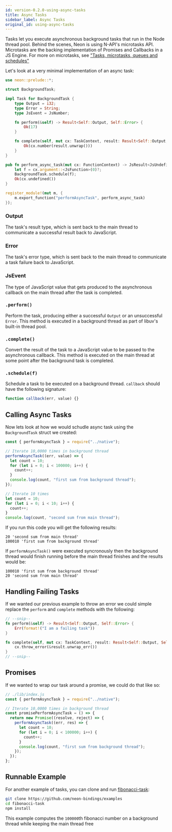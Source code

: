 ```yaml
---
id: version-0.2.0-using-async-tasks
title: Async Tasks
sidebar_label: Async Tasks
original_id: using-async-tasks
---
```


Tasks let you execute asynchronous background tasks that run in the Node thread pool. Behind the scenes, Neon is using N-API's microtasks API. Microtasks are the backing implementation of Promises and Callbacks in a JS Engine. For more on microtasks, see ["Tasks, microtasks, queues and schedules"](https://jakearchibald.com/2015/tasks-microtasks-queues-and-schedules/)

Let's look at a very minimal implementation of an async task:

```rust
use neon::prelude::*;

struct BackgroundTask;

impl Task for BackgroundTask {
    type Output = i32;
    type Error = String;
    type JsEvent = JsNumber;

    fn perform(&self) -> Result<Self::Output, Self::Error> {
        Ok(17)
    }

    fn complete(self, mut cx: TaskContext, result: Result<Self::Output, Self::Error>) -> JsResult<Self::JsEvent> {
        Ok(cx.number(result.unwrap()))
    }
}

pub fn perform_async_task(mut cx: FunctionContext) -> JsResult<JsUndefined> {
    let f = cx.argument::<JsFunction>(0)?;
    BackgroundTask.schedule(f);
    Ok(cx.undefined())
}

register_module!(mut m, {
    m.export_function("performAsyncTask", perform_async_task)
});
```

### Output

The task's result type, which is sent back to the main thread to communicate a successful result back to JavaScript.

### Error

The task's error type, which is sent back to the main thread to communicate a task failure back to JavaScript.

### JsEvent

The type of JavaScript value that gets produced to the asynchronous callback on the main thread after the task is completed.

### `.perform()`

Perform the task, producing either a successful `Output` or an unsuccessful `Error`. This method is executed in a background
thread as part of libuv's built-in thread pool.

### `.complete()`

Convert the result of the task to a JavaScript value to be passed to the asynchronous callback. This method is executed on the main
thread at some point after the background task is completed.

### `.schedule(f)`

Schedule a task to be executed on a background thread. `callback` should have the following signature:

```js
function callback(err, value) {}
```

## Calling Async Tasks

Now lets look at how we would schudle async task using the `BackgroundTask` struct we created:

```js
const { performAsyncTask } = require("../native");

// Iterate 10,0000 times in background thread
performAsyncTask((err, value) => {
  let count = 10;
  for (let i = 0; i < 100000; i++) {
    count++;
  }
  console.log(count, "first sum from background thread");
});

// Iterate 10 times
let count = 10;
for (let i = 0; i < 10; i++) {
  count++;
}
console.log(count, "second sum from main thread");
```

If you run this code you will get the following results:

```
20 'second sum from main thread'
100010 'first sum from background thread'
```

If `performAsyncTask()` were executed syncronously then the background thread would finish running before the main thread finishes and the results would be:

```
100010 'first sum from background thread'
20 'second sum from main thread'
```

## Handling Failing Tasks

If we wanted our previous example to throw an error we could simple replace the `perform` and `complete` methods with the following:

```rust
// --snip--
fn perform(&self) -> Result<Self::Output, Self::Error> {
    Err(format!("I am a failing task"))
}

fn complete(self, mut cx: TaskContext, result: Result<Self::Output, Self::Error>) -> JsResult<Self::JsEvent> {
    cx.throw_error(&result.unwrap_err())
}
// --snip--
```

## Promises

If we wanted to wrap our task around a promise, we could do that like so:

```js
// ./lib/index.js
const { performAsyncTask } = require("../native");

// Iterate 10,0000 times in background thread
const promisePerformAsyncTask = () => {
  return new Promise((resolve, reject) => {
    performAsyncTask((err, res) => {
      let count = 10;
      for (let i = 0; i < 100000; i++) {
        count++;
      }
      console.log(count, "first sum from background thread");
    });
  });
};
```

## Runnable Example

For another example of tasks, you can clone and run [fibonacci-task](https://github.com/neon-bindings/examples/tree/master/fibonacci-task):

```bash
git clone https://github.com/neon-bindings/examples
cd fibonacci-task
npm install
```

This example computes the `100000`th fibonacci number on a background thread while keeping the main thread free
